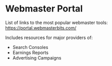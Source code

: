 # Webmaster Portal
List of links to the most popular webmaster tools: https://portal.webmasterbits.com/

Includes resources for major providers of:
- Search Consoles
- Earnings Reports
- Advertising Campaigns
